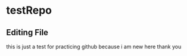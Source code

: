 # testRepo

## Editing File
this is just a test for practicing github because i am new here thank you
